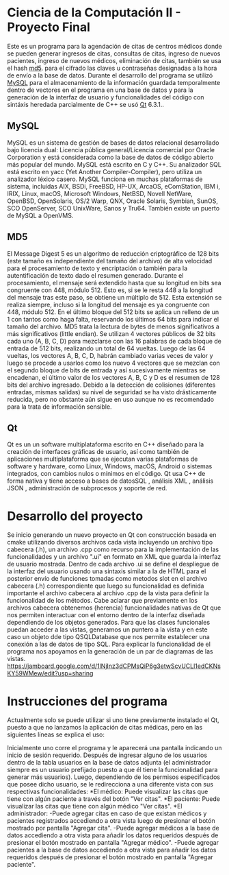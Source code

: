 # Ciencia de la Computación II - Proyecto Final
Este es un programa para la agendación de citas de centros médicos donde se pueden generar ingresos de citas, consultas de citas, ingreso de nuevos pacientes, 
ingreso de nuevos médicos, eliminación de citas, también se usa el hash [md5](#md5). para el cifrado las claves u contraseñas designadas a la hora de envío a la base de datos.
Durante el desarrollo del programa se utilizó [MySQL](#mysql) para el almacenamiento de la información guardada temporalmente dentro de vectores en el programa en una base de datos y para la generación
de la interfaz de usuario y funcionalidades del código con sintáxis heredada parcialmente de C++ se usó [Qt](#qt) 6.3.1.. 

## MySQL
MySQL es un sistema de gestión de bases de datos relacional desarrollado bajo licencia dual: Licencia pública general/Licencia comercial por Oracle Corporation 
y está considerada como la base de datos de código abierto más popular del mundo. MySQL está escrito en C y C++. Su analizador SQL está escrito en yacc (Yet Another Compiler-Compiler), pero utiliza un analizador léxico casero. MySQL funciona en muchas plataformas de sistema, incluidas AIX, BSDi, FreeBSD, HP-UX,
ArcaOS, eComStation, IBM i, IRIX, Linux, macOS, Microsoft Windows, NetBSD, Novell NetWare, OpenBSD, OpenSolaris, OS/2 Warp, 
QNX, Oracle Solaris, Symbian, SunOS, SCO OpenServer, SCO UnixWare, Sanos y Tru64. También existe un puerto de MySQL a OpenVMS.

## MD5
El Message Digest 5 es un algoritmo de reducción criptográfico de 128 bits (este tamaño es independiente del tamaño del archivo) de alta velocidad
para el procesamiento de texto y encriptación o también para la autentificación de texto dado el resumen generado. Durante el procesamiento, el mensaje será extendido hasta que
su longitud en bits sea congruente con 448, módulo 512. Esto es, si se le resta 448 a la longitud del mensaje tras este paso, se obtiene un múltiplo de 512. 
Esta extensión se realiza siempre, incluso si la longitud del mensaje es ya congruente con 448, módulo 512. En el último bloque del 512 bits se aplica un relleno de un 1 con tantos como haga falta, 
reservando los últimos 64 bits para indicar el tamaño del archivo. MD5 trata la lectura de bytes de menos significativos a más significativos (little endian).
Se utilizan 4 vectores públicos de 32 bits cada uno (A, B, C, D) para mezclarse con las 16 palabras de cada bloque de entrada de 512 bits, realizando un total de 64 vueltas. 
Luego de las 64 vueltas, los vectores A, B, C, D, habrán cambiado varias veces de valor y luego se procede a usarlos como los nuevo 4 vectores que se mezclan con el segundo 
bloque de bits de entrada y así sucesivamente mientras se encadenan, el último valor de los vectores A, B, C y D es el resumen de 128 bits del archivo ingresado. Debido a la detección de colisiones (diferentes entradas, mismas salidas)
su nivel de seguridad se ha visto drásticamente reducida, pero no obstante aún sigue en uso aunque no es recomendado para la trata de información sensible.

## Qt
Qt es un un software multiplataforma escrito en C++ diseñado para la creación de interfaces gráficas de usuario, así como también de aplicaciones multiplataforma que se ejecutan varias 
plataformas de software y hardware, como Linux, Windows, macOS, Android o sistemas integrados, con cambios nulos o mínimos en el código. Qt usa C++ de forma nativa y tiene acceso a bases de datosSQL , análisis XML , análisis JSON , administración de subprocesos y soporte de red.

# Desarrollo del proyecto
Se inicio generando un nuevo proyecto en Qt con construcción basada en cmake utilizando diversos archivos cada vista incluyendo un archivo tipo cabecera (.h), un archivo .cpp como recurso para la implementación de las funcionalidades y un archivo ".ui" en formato en XML que guarda la interfaz de usuario mostrada.
Dentro de cada archivo .ui se define el despliegue de la interfaz del usuario usando una sintaxis similar a la de HTML para el posterior envío de funciones tomadas como metodos slot en el archivo cabecera (.h) correspondiente que luego su funcionalidad es definida importante el archivo cabecera al archivo .cpp de la vista para definir la funcionalidad de los métodos. Cabe aclarar que previamente en los archivos cabecera obtenemos (herencia) funcionalidades nativas de Qt que nos permiten interactuar con el entorno dentro de la interfaz diseñada dependiendo de los objetos generados. Para que las clases funcionales puedan acceder a las vistas, generamos un puntero a la vista y en este caso un objeto dde tipo QSQLDatabase que nos permite establecer una conexión a las de datos de tipo SQL.
Para explicar la funcionalidad de el programa nos apoyamos en la generación de un par de diagramas de las vistas.
https://jamboard.google.com/d/1lNjInz3dCPMsQiP6g3etwScvUCLl1edCKNsKY59WMew/edit?usp=sharing

# Instrucciones del programa
Actualmente solo se puede utilizar si uno tiene previamente instalado el Qt, puesto a que no lanzamos la aplicación de citas médicas, pero en las siguientes líneas se explica el uso:

Inicialmente uno corre el programa y le aparecerá una pantalla indicando un inicio de sesión requerido. Después de ingresar alguno de los usuarios dentro de la tabla usuarios en la base de datos adjunta (el administrador siempre es un usuario prefijado puesto a que él tiene la funcionalidad para generar más usuarios). 
Luego, dependiendo de los permisos especificados que posee dicho usuario, se le redirecciona a una diferente vista con sus respectivas funcionalidades:
*El médico: Puede visualizar las citas que tiene con algún paciente a través del botón "Ver citas".
*El paciente: Puede visualizar las citas que tiene con algún médico "Ver citas".
*El administrador: 
    -Puede agregar citas en caso de que existan médicos y pacientes registrados accediendo a otra vista luego de presionar el botón mostrado por pantalla "Agregar cita".
    -Puede agregar médicos a la base de datos accediendo a otra vista para añadir los datos requeridos después de presionar el botón mostrado en pantalla "Agregar médico".
    -Puede agregar pacientes a la base de datos accediendo a otra vista para añadir los datos requeridos después de presionar el botón mostrado en pantalla "Agregar paciente".
